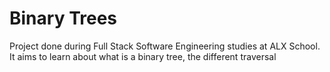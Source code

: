 # Binary Trees
Project done during Full Stack Software Engineering studies at ALX School. It aims to learn about what is a binary tree, the different traversal

